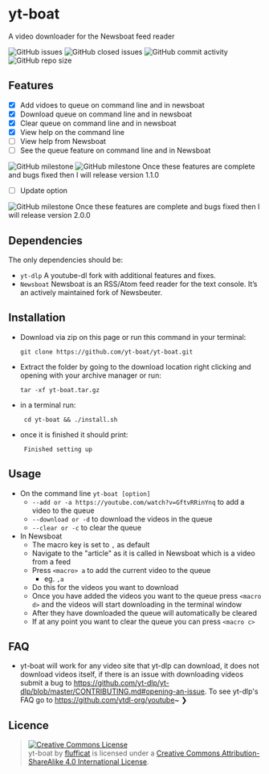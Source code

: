 # yt-boat
A video downloader for the Newsboat feed reader

![GitHub issues](https://img.shields.io/github/issues-raw/flufficat/yt-boat?color=%23BA7BE5&style=for-the-badge)   ![GitHub closed issues](https://img.shields.io/github/issues-closed-raw/flufficat/yt-boat?color=%23BA7BE5&style=for-the-badge)  ![GitHub commit activity](https://img.shields.io/github/commit-activity/m/flufficat/yt-boat?color=%23BA7BE5&label=Commits&style=for-the-badge) ![GitHub repo size](https://img.shields.io/github/repo-size/flufficat/yt-boat?color=%23BA7BE5&style=for-the-badge)
## Features
- [x] Add vidoes to queue on command line and in newsboat
- [x] Download queue on command line and in newsboat
- [x] Clear queue on command line and in newsboat
- [x] View help on the command line
- [ ] View help from Newsboat
- [ ] See the queue feature on command line and in Newsboat

![GitHub milestone](https://img.shields.io/github/milestones/progress/flufficat/yt-boat/1?style=for-the-badge) 
![GitHub milestone](https://img.shields.io/github/milestones/progress/flufficat/yt-boat/2?style=for-the-badge)
Once these features are complete and bugs fixed then I will release version 1.1.0
- [ ] Update option

![GitHub milestone](https://img.shields.io/github/milestones/progress/flufficat/yt-boat/3?style=for-the-badge)
Once these features are complete and bugs fixed then I will release version 2.0.0
## Dependencies
The only dependencies should be:
- `yt-dlp` A youtube-dl fork with additional features and fixes.
- `Newsboat` Newsboat is an RSS/Atom feed reader for the text console. It’s an actively maintained fork of Newsbeuter.

## Installation
- Download via zip on this page or run this command in your terminal:

  `git clone https://github.com/yt-boat/yt-boat.git`
- Extract the folder by going to the download location right clicking  and opening with your archive manager or run:

  `tar -xf yt-boat.tar.gz`
- in a terminal run:

  ` cd yt-boat && ./install.sh`
- once it is finished it should print:

  ` Finished setting up`

## Usage
- On the command line
	 `yt-boat [option]`
	 - `--add or -a https://youtube.com/watch?v=GftvRRinYnq`
	 to add a video to the queue
	 - `--download or -d`
	 to download the videos in the queue
	 - `--clear or -c`
	 to clear the queue
 - In Newsboat
	 - The macro key is set to `,` as default
	 - Navigate to the "article" as it is called in Newsboat which is a video from a feed
	 - Press `<macro> a` to add the current video to the queue
		 - eg. `,a`
	 - Do this for the videos you want to download
	 - Once you have added the videos you want to the queue
	press `<macro d>` and the videos will start downloading in the terminal window
	 - After they have downloaded the queue will automatically be cleared
	 - If at any point you want to clear the queue you can press `<macro c>`

## FAQ
- yt-boat will work for any video site that yt-dlp can download, it does not download videos itself, if there is an issue with downloading videos submit a bug to https://github.com/yt-dlp/yt-dlp/blob/master/CONTRIBUTING.md#opening-an-issue. To see yt-dlp's FAQ go to https://github.com/ytdl-org/youtube~ ❯

## Licence
> <a rel="license" href="http://creativecommons.org/licenses/by-sa/4.0/"><img alt="Creative Commons License" style="border-width:0" src="https://i.creativecommons.org/l/by-sa/4.0/88x31.png" /></a><br /><span xmlns:dct="http://purl.org/dc/terms/" property="dct:title">yt-boat</span> by <a xmlns:cc="http://creativecommons.org/ns#" href="https://github.com/flufficat/flufficat" property="cc:attributionName" rel="cc:attributionURL">flufficat</a> is licensed under a <a rel="license" href="http://creativecommons.org/licenses/by-sa/4.0/">Creative Commons Attribution-ShareAlike 4.0 International License</a>.

